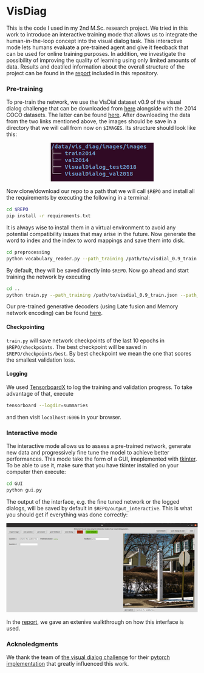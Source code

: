 # VisDiag
This is the code I used in my 2nd M.Sc. research project.	We tried in this work to introduce an interactive training mode that allows us to integrate the human-in-the-loop concept into the visual dialog task. This interactive mode lets humans evaluate a pre-trained agent and give it feedback that can be used for online training purposes. In addition, we investigate the possibility of improving the quality of learning using only limited amounts of data. Results and deatiled information about the overall structure of the project can be found in the [report](https://github.com/adnenabdessaied/VisDiag/blob/master/report.pdf) included in this repository.

### Pre-training
To pre-train the network, we use the VisDial dataset v0.9 of the visual dialog challenge that can be downloaded from [here](https://visualdialog.org/data) alongside with the 2014 COCO datasets. The latter can be found [here](http://cocodataset.org/#download). 
After downloading the data from the two links mentioned above, the images should be save in a directory that we will call  from now on `$IMAGES`. Its structure should look like this:
<p align="center"><img src="assets/image_structure.png" alt="PHP Terminal style set text color" /></p>

Now clone/download our repo to a path that we will call `$REPO` and install all the requirements by executing the following in a terminal: 
```bash
cd $REPO
pip install -r requirements.txt
```
It is always wise to install them in a virtual environment to avoid any potential compatibility issues that may arise in the future.
Now generate the word to index and the index to word mappings and save them into disk.
```bash
cd preprocessing
python vocabulary_reader.py --path_training /path/to/visdial_0.9_train.json --path_val /path/to/visdial_0.9_val.json --images_dir $IMAGES
```
By default, they will be saved directly into `$REPO`.
Now go ahead and start training the network by executing
```bash
cd ..
python train.py --path_training /path/to/visdial_0.9_train.json --path_val /path/to/visdial_0.9_val.json --images_dir $IMAGES
```
Our pre-trained generative decoders (using Late fusion and Memory network encoding) can be found [here](https://drive.google.com/open?id=1ED-GwQpeANKOtQFsatSmxMHy3fuQwq-V).
#### Checkpointing
``train.py`` will save network checkpoints of the last 10 epochs in ``$REPO/checkpoints``. The best checkpoint will be saved in ``$REPO/checkpoints/best``. By best checkpoint we mean the one that scores the smallest validation loss. 

#### Logging
We used [TensorboardX](https://github.com/lanpa/tensorboardX) to log the training and validation progress. To take advantage of that, execute  
```bash
tensorboard --logdir=summaries
```
and then visit ``localhost:6006`` in your browser.

### Interactive mode
The interactive mode allows us to assess a pre-trained network, generate new data and progressively fine tune the model to achieve better performances. This mode take the form of a GUI, imeplemented with [tkinter](https://docs.python.org/3/library/tkinter.html). 
To be able to use it, make sure that you have tkinter installed on your computer then execute: 
```bash
cd GUI
python gui.py
```
The output of the interface, e.g. the fine tuned network or the logged dialogs, will be saved by default in ``$REPO/output_interactive``.
This is what you should get if everything was done correctly:
<p align="center"><img src="assets/gui.png" alt="PHP Terminal style set text color" /></p>

In the  [report](https://github.com/adnenabdessaied/VisDiag/blob/master/report.pdf), we gave an extenive walkthrough on how this interface is used.

### Acknoledgments
We thank the team of [the visual dialog challenge](https://visualdialog.org/people) for their [pytorch implementation](https://github.com/batra-mlp-lab/visdial-challenge-starter-pytorch) that greatly influenced this work.
